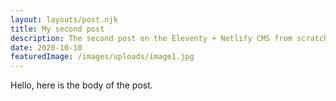 ```yaml
---
layout: layouts/post.njk
title: My second post
description: The second post on the Eleventy + Netlify CMS from scratch blog
date: 2020-10-10
featuredImage: /images/uploads/image1.jpg
---
```


Hello, here is the body of the post.